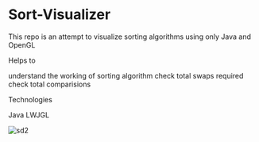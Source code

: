# Sort-Visualizer

This repo is an attempt to visualize sorting algorithms using only Java and OpenGL

Helps to

understand the working of sorting algorithm
check total swaps required
check total comparisions

Technologies

Java
LWJGL

![sd2](https://github.com/nazariiboiko/Sort-Visualizer/assets/75481586/877189ac-7ce5-4e2a-b2b0-cb01fa0cff6a)
